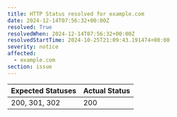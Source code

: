 ```yaml
---
title: HTTP Status resolved for example.com
date: 2024-12-14T07:56:32+00:00Z
resolved: True
resolvedWhen: 2024-12-14T07:56:32+00:00Z
resolvedStartTime: 2024-10-25T21:09:43.191474+00:00
severity: notice
affected:
  - example.com
section: issue
---
```


| Expected Statuses | Actual Status  |
|-------------------|----------------|
| 200, 301, 302 | 200 |
